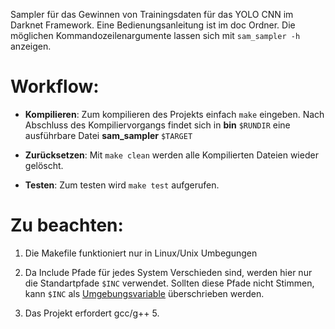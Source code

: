 Sampler für das Gewinnen von Trainingsdaten für das YOLO CNN im Darknet Framework.
Eine Bedienungsanleitung ist im doc Ordner. Die möglichen Kommandozeilenargumente lassen sich mit ```sam_sampler -h``` anzeigen.

# Workflow:

* __Kompilieren__:
    Zum kompilieren des Projekts einfach ```make``` eingeben.
    Nach Abschluss des Kompiliervorgangs findet sich in __bin__ ```$RUNDIR``` eine ausführbare Datei __sam_sampler__ ```$TARGET```

* __Zurücksetzen__:
    Mit ```make clean``` werden alle Kompilierten Dateien wieder gelöscht.

* __Testen__:
    Zum testen wird ```make test``` aufgerufen.


# Zu beachten:

1.  Die Makefile funktioniert nur in Linux/Unix Umbegungen

2.  Da Include Pfade für jedes System Verschieden sind, werden hier nur die Standartpfade ```$INC``` verwendet.
    Sollten diese Pfade nicht Stimmen, kann ```$INC``` als [Umgebungsvariable](https://wiki.ubuntuusers.de/Umgebungsvariable/) überschrieben werden.

3.  Das Projekt erfordert gcc/g++ 5.
